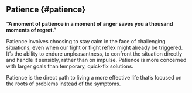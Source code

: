 ## Patience {#patience}

**“A moment of patience in a moment of anger saves you a thousand moments of regret.”**

Patience involves choosing to stay calm in the face of challenging situations, even when our fight or flight reflex might already be triggered. It’s the ability to endure unpleasantness, to confront the situation directly and handle it sensibly, rather than on impulse. Patience is more concerned with larger goals than temporary, quick-fix solutions.

Patience is the direct path to living a more effective life that’s focused on the roots of problems instead of the symptoms.